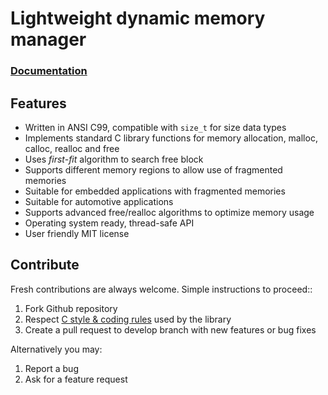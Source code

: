 # Lightweight dynamic memory manager

<h3><a href="http://docs.majerle.eu/projects/lwmem">Documentation</a></h3>

## Features

* Written in ANSI C99, compatible with ``size_t`` for size data types
* Implements standard C library functions for memory allocation, malloc, calloc, realloc and free
* Uses *first-fit* algorithm to search free block
* Supports different memory regions to allow use of fragmented memories
* Suitable for embedded applications with fragmented memories
* Suitable for automotive applications
* Supports advanced free/realloc algorithms to optimize memory usage
* Operating system ready, thread-safe API
* User friendly MIT license

## Contribute

Fresh contributions are always welcome. Simple instructions to proceed::

1. Fork Github repository
2. Respect [C style & coding rules](https://github.com/MaJerle/c-code-style) used by the library
3. Create a pull request to develop branch with new features or bug fixes

Alternatively you may:

1. Report a bug
2. Ask for a feature request
